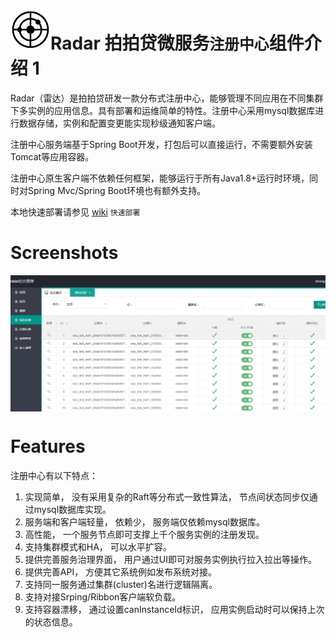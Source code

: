 
# ![](doc/assets/leida.png)Radar 拍拍贷微服务`注册中心`组件介绍 1 


Radar（雷达）是拍拍贷研发一款分布式注册中心，能够管理不同应用在不同集群下多实例的应用信息。具有部署和运维简单的特性。注册中心采用mysql数据库进行数据存储，实例和配置变更能实现秒级通知客户端。

注册中心服务端基于Spring Boot开发，打包后可以直接运行，不需要额外安装Tomcat等应用容器。

注册中心原生客户端不依赖任何框架，能够运行于所有Java1.8+运行时环境，同时对Spring Mvc/Spring Boot环境也有额外支持。

本地快速部署请参见 [wiki](https://github.com/ppdai-incubator/radar/wiki) `快速部署`

# Screenshots

<img src="doc/assets/my.png"  alt="Radar交互图" align=center />

# Features
注册中心有以下特点：

1. 实现简单， 没有采用复杂的Raft等分布式一致性算法， 节点间状态同步仅通过mysql数据库实现。
2. 服务端和客户端轻量， 依赖少， 服务端仅依赖mysql数据库。
3. 高性能， 一个服务节点即可支撑上千个服务实例的注册发现。
4. 支持集群模式和HA， 可以水平扩容。
5. 提供完善服务治理界面， 用户通过UI即可对服务实例执行拉入拉出等操作。
6. 提供完善API， 方便其它系统例如发布系统对接。
7. 支持同一服务通过集群(cluster)名进行逻辑隔离。
8. 支持对接Srping/Ribbon客户端软负载。
9. 支持容器漂移， 通过设置canInstanceId标识， 应用实例启动时可以保持上次的状态信息。
